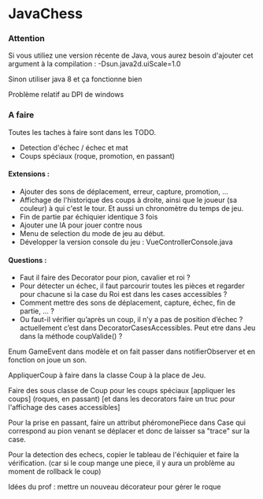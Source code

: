 # JavaChess

### Attention

Si vous utiliez une version récente de Java, vous aurez besoin d'ajouter cet argument à la compilation :
-Dsun.java2d.uiScale=1.0

Sinon utiliser java 8 et ça fonctionne bien

Problème relatif au DPI de windows


### A faire

Toutes les taches à faire sont dans les TODO.

* Detection d'échec / échec et mat
* Coups spéciaux (roque, promotion, en passant)

#### Extensions : 

* Ajouter des sons de déplacement, erreur, capture, promotion, ...
* Affichage de l'historique des coups à droite, ainsi que le joueur (sa couleur) à qui c'est le tour. Et aussi un chronomètre du temps de jeu.
* Fin de partie par échiquier identique 3 fois
* Ajouter une IA pour jouer contre nous
* Menu de selection du mode de jeu au début.
* Développer la version console du jeu : VueControllerConsole.java

#### Questions :

* Faut il faire des Decorator pour pion, cavalier et roi ?
* Pour détecter un échec, il faut parcourir toutes les pièces et regarder pour chacune si la case du Roi est dans les cases accessibles ?
* Comment mettre des sons de déplacement, capture, échec, fin de partie, … ?
* Ou faut-il vérifier qu’après un coup, il n’y a pas de position d’échec ? actuellement c’est dans DecoratorCasesAccessibles. Peut etre dans Jeu dans la méthode coupValide() ?




Enum GameEvent dans modèle et on fait passer dans notifierObserver et en fonction on joue un son.

AppliquerCoup à faire dans la classe Coup à la place de Jeu.

Faire des sous classe de Coup pour les coups spéciaux [appliquer les coups] (roques, en passant) [et dans les decorators faire un truc pour l'affichage des cases accessibles]

Pour la prise en passant, faire un attribut phéromonePiece dans Case qui correspond au pion venant se déplacer et donc de laisser sa "trace" sur la case.

Pour la detection des echecs, copier le tableau de l'échiquier et faire la vérification. (car si le coup mange une piece, il y aura un problème au moment de rollback le coup)


Idées du prof : mettre un nouveau décorateur pour gérer le roque